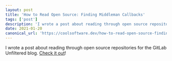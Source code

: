 ```yaml
---
layout: post
title: 'How to Read Open Source: Finding Middleman Callbacks'
tags: ['post']
description: 'I wrote a post about reading through open source repositories for the GitLab Unfiltered blog'
date: 2021-01-20
canonical_url: 'https://coolsoftware.dev/how-to-read-open-source-finding-middleman-callbacks/'
---
```


I wrote a post about reading through open source repositories for the GitLab Unfiltered blog. [Check it out](https://about.gitlab.com/blog/2021/01/20/how-to-read-open-source-finding-middleman-callbacks/)!